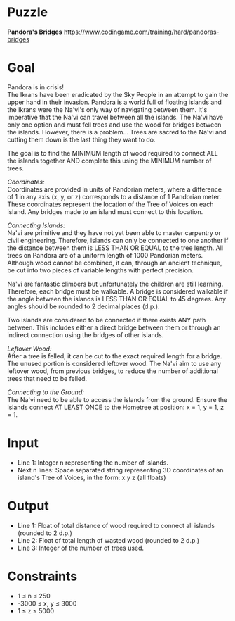 # Puzzle
**Pandora's Bridges** https://www.codingame.com/training/hard/pandoras-bridges

# Goal
Pandora is in crisis!  
The Ikrans have been eradicated by the Sky People in an attempt to gain the upper hand in their invasion. Pandora is a world full of floating islands and the Ikrans were the Na'vi's only way of navigating between them. It's imperative that the Na'vi can travel between all the islands. The Na'vi have only one option and must fell trees and use the wood for bridges between the islands. However, there is a problem... Trees are sacred to the Na'vi and cutting them down is the last thing they want to do.

The goal is to find the MINIMUM length of wood required to connect ALL the islands together AND complete this using the MINIMUM number of trees.

*Coordinates:*  
Coordinates are provided in units of Pandorian meters, where a difference of 1 in any axis (x, y, or z) corresponds to a distance of 1 Pandorian meter. These coordinates represent the location of the Tree of Voices on each island. Any bridges made to an island must connect to this location.

*Connecting Islands:*  
Na'vi are primitive and they have not yet been able to master carpentry or civil engineering. Therefore, islands can only be connected to one another if the distance between them is LESS THAN OR EQUAL to the tree length. All trees on Pandora are of a uniform length of 1000 Pandorian meters. Although wood cannot be combined, it can, through an ancient technique, be cut into two pieces of variable lengths with perfect precision.

Na'vi are fantastic climbers but unfortunately the children are still learning. Therefore, each bridge must be walkable. A bridge is considered walkable if the angle between the islands is LESS THAN OR EQUAL to 45 degrees. Any angles should be rounded to 2 decimal places (d.p.).

Two islands are considered to be connected if there exists ANY path between. This includes either a direct bridge between them or through an indirect connection using the bridges of other islands.

*Leftover Wood:*  
After a tree is felled, it can be cut to the exact required length for a bridge. The unused portion is considered leftover wood. The Na'vi aim to use any leftover wood, from previous bridges, to reduce the number of additional trees that need to be felled.

*Connecting to the Ground:*  
The Na'vi need to be able to access the islands from the ground. Ensure the islands connect AT LEAST ONCE to the Hometree at position: x = 1, y = 1, z = 1.

# Input
* Line 1: Integer n representing the number of islands.
* Next n lines: Space separated string representing 3D coordinates of an island's Tree of Voices, in the form: x y z (all floats)

# Output
* Line 1: Float of total distance of wood required to connect all islands (rounded to 2 d.p.)
* Line 2: Float of total length of wasted wood (rounded to 2 d.p.)
* Line 3: Integer of the number of trees used.

# Constraints
* 1 ≤ n ≤ 250
* -3000 ≤ x, y ≤ 3000
* 1 ≤ z ≤ 5000
